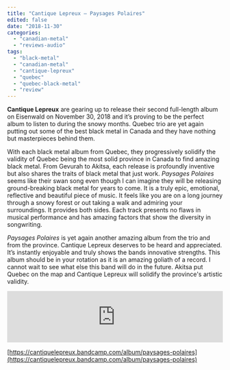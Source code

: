 ```yaml
---
title: "Cantique Lepreux – Paysages Polaires"
edited: false
date: "2018-11-30"
categories:
  - "canadian-metal"
  - "reviews-audio"
tags:
  - "black-metal"
  - "canadian-metal"
  - "cantique-lepreux"
  - "quebec"
  - "quebec-black-metal"
  - "review"
---
```


**Cantique Lepreux** are gearing up to release their second full-length album on Eisenwald on November 30, 2018 and it’s proving to be the perfect album to listen to during the snowy months. Quebec trio are yet again putting out some of the best black metal in Canada and they have nothing but masterpieces behind them.

With each black metal album from Quebec, they progressively solidify the validity of Quebec being the most solid province in Canada to find amazing black metal. From Gevurah to Akitsa, each release is profoundly inventive but also shares the traits of black metal that just work. _Paysages Polaires_ seems like their swan song even though I can imagine they will be releasing ground-breaking black metal for years to come. It is a truly epic, emotional, reflective and beautiful piece of music. It feels like you are on a long journey through a snowy forest or out taking a walk and admiring your surroundings. It provides both sides. Each track presents no flaws in musical performance and has amazing factors that show the diversity in songwriting.

_Paysages Polaires_ is yet again another amazing album from the trio and from the province. Cantique Lepreux deserves to be heard and appreciated. It’s instantly enjoyable and truly shows the bands innovative strengths. This album should be in your rotation as it is an amazing goliath of a record. I cannot wait to see what else this band will do in the future. Akitsa put Quebec on the map and Cantique Lepreux will solidify the province's artistic validity.

<iframe style="border: 0; width: 100%; height: 120px;" src="https://bandcamp.com/EmbeddedPlayer/album=3360662541/size=large/bgcol=ffffff/linkcol=0687f5/tracklist=false/artwork=small/transparent=true/" seamless=""><a href="http://cantiquelepreux.bandcamp.com/album/paysages-polaires">Paysages Polaires by CANTIQUE LÉPREUX</a></iframe>

[https://cantiquelepreux.bandcamp.com/album/paysages-polaires](https://cantiquelepreux.bandcamp.com/album/paysages-polaires)
